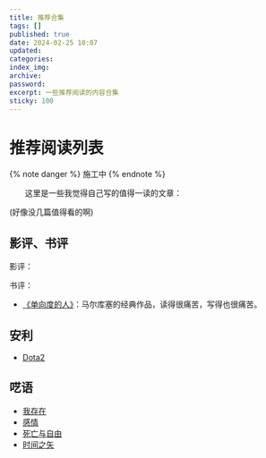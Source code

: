 ```yaml
---
title: 推荐合集
tags: []
published: true
date: 2024-02-25 10:07
updated:
categories:
index_img:
archive:
password:
excerpt: 一些推荐阅读的内容合集
sticky: 100
---
```


# 推荐阅读列表

{% note danger  %}
施工中
{% endnote %}

&emsp;&emsp;这里是一些我觉得自己写的值得一读的文章：

(好像没几篇值得看的啊)

## 影评、书评

影评：

书评：

- [《单向度的人》](/hexo/essays/one-dimensional-man)：马尔库塞的经典作品，读得很痛苦，写得也很痛苦。

## 安利

- [Dota2](/hexo/diary/ti12)

## 呓语

- [我存在](/hexo/contemplation/Existence)
- [感情](/hexo/contemplation/loveillusion)
- [死亡与自由](/hexo/contemplation/free-and-death)
- [时间之矢](/hexo/memo/arrowoftime)
